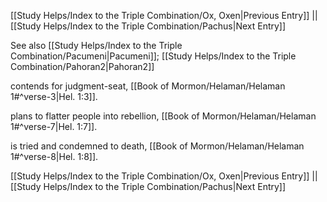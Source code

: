 [[Study Helps/Index to the Triple Combination/Ox, Oxen|Previous Entry]]  ||  [[Study Helps/Index to the Triple Combination/Pachus|Next Entry]]

 See also [[Study Helps/Index to the Triple Combination/Pacumeni|Pacumeni]]; [[Study Helps/Index to the Triple Combination/Pahoran2|Pahoran2]]

 contends for judgment-seat, [[Book of Mormon/Helaman/Helaman 1#^verse-3|Hel. 1:3]].

 plans to flatter people into rebellion, [[Book of Mormon/Helaman/Helaman 1#^verse-7|Hel. 1:7]].

 is tried and condemned to death, [[Book of Mormon/Helaman/Helaman 1#^verse-8|Hel. 1:8]].

[[Study Helps/Index to the Triple Combination/Ox, Oxen|Previous Entry]]  ||  [[Study Helps/Index to the Triple Combination/Pachus|Next Entry]]